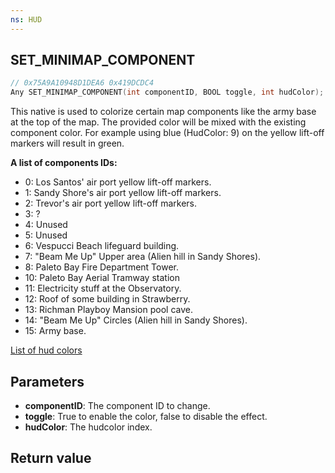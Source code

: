 ```yaml
---
ns: HUD
---
```

## SET_MINIMAP_COMPONENT

```c
// 0x75A9A10948D1DEA6 0x419DCDC4
Any SET_MINIMAP_COMPONENT(int componentID, BOOL toggle, int hudColor);
```

This native is used to colorize certain map components like the army base at the top of the map.
The provided color will be mixed with the existing component color. For example using blue (HudColor: 9) on the yellow lift-off markers will result in green.

**A list of components IDs:**

* 0: Los Santos' air port yellow lift-off markers. 
* 1: Sandy Shore's air port yellow lift-off markers. 
* 2: Trevor's air port yellow lift-off markers. 
* 3: ? 
* 4: Unused 
* 5: Unused
* 6: Vespucci Beach lifeguard building. 
* 7: "Beam Me Up" Upper area (Alien hill in Sandy Shores). 
* 8: Paleto Bay Fire Department Tower. 
* 10: Paleto Bay Aerial Tramway station 
* 11: Electricity stuff at the Observatory. 
* 12: Roof of some building in Strawberry. 
* 13: Richman Playboy Mansion pool cave. 
* 14: "Beam Me Up" Circles (Alien hill in Sandy Shores). 
* 15: Army base. 

[List of hud colors](https://pastebin.com/d9aHPbXN)

## Parameters
* **componentID**: The component ID to change.
* **toggle**: True to enable the color, false to disable the effect.
* **hudColor**: The hudcolor index.

## Return value
